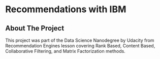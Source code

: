# Recommendations with IBM

## About The Project
This project was part of the Data Science Nanodegree by Udacity from Recommendation Engines lesson covering Rank Based, Content Based, Collaborative Filtering, and Matrix Factorization methods.
